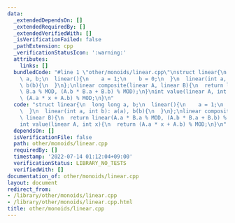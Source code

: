 ```yaml
---
data:
  _extendedDependsOn: []
  _extendedRequiredBy: []
  _extendedVerifiedWith: []
  _isVerificationFailed: false
  _pathExtension: cpp
  _verificationStatusIcon: ':warning:'
  attributes:
    links: []
  bundledCode: "#line 1 \"other/monoids/linear.cpp\"\nstruct linear{\n  long long\
    \ a, b;\n  linear(){\n    a = 1;\n    b = 0;\n  }\n  linear(int a, int b): a(a),\
    \ b(b){\n  }\n};\nlinear composite(linear A, linear B){\n  return linear(A.a *\
    \ B.a % MOD, (A.b * B.a + B.b) % MOD);\n}\nint value(linear A, int x){\n  return\
    \ (A.a * x + A.b) % MOD;\n}\n"
  code: "struct linear{\n  long long a, b;\n  linear(){\n    a = 1;\n    b = 0;\n\
    \  }\n  linear(int a, int b): a(a), b(b){\n  }\n};\nlinear composite(linear A,\
    \ linear B){\n  return linear(A.a * B.a % MOD, (A.b * B.a + B.b) % MOD);\n}\n\
    int value(linear A, int x){\n  return (A.a * x + A.b) % MOD;\n}\n"
  dependsOn: []
  isVerificationFile: false
  path: other/monoids/linear.cpp
  requiredBy: []
  timestamp: '2022-07-14 01:12:04+09:00'
  verificationStatus: LIBRARY_NO_TESTS
  verifiedWith: []
documentation_of: other/monoids/linear.cpp
layout: document
redirect_from:
- /library/other/monoids/linear.cpp
- /library/other/monoids/linear.cpp.html
title: other/monoids/linear.cpp
---
```

